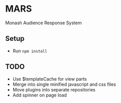 MARS
====

Monash Audience Response System


Setup
---------------------
* Run `npm install`

TODO
----
* Use $templateCache for view parts
* Merge into single minified javascript and css files
* Move plugins into separate repositories
* Add spinner on page load
